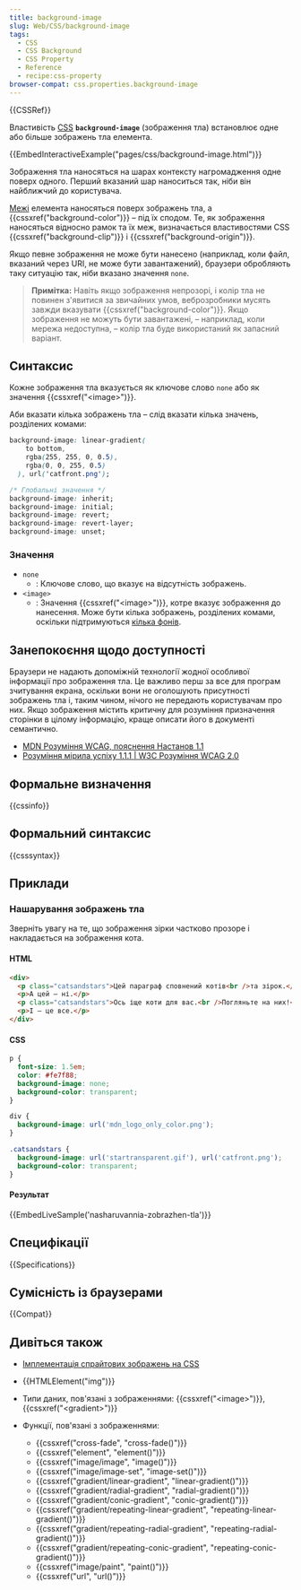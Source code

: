 ```yaml
---
title: background-image
slug: Web/CSS/background-image
tags:
  - CSS
  - CSS Background
  - CSS Property
  - Reference
  - recipe:css-property
browser-compat: css.properties.background-image
---
```


{{CSSRef}}

Властивість [CSS](/uk/docs/Web/CSS) **`background-image`** (зображення тла) встановлює одне або більше зображень тла елемента.

{{EmbedInteractiveExample("pages/css/background-image.html")}}

Зображення тла наносяться на шарах контексту нагромадження одне поверх одного. Перший вказаний шар наноситься так, ніби він найближчий до користувача.

[Межі](/uk/docs/Web/CSS/border) елемента наносяться поверх зображень тла, а {{cssxref("background-color")}} – під їх сподом. Те, як зображення наносяться відносно рамок та їх меж, визначається властивостями CSS {{cssxref("background-clip")}} і {{cssxref("background-origin")}}.

Якщо певне зображення не може бути нанесено (наприклад, коли файл, вказаний через URI, не може бути завантажений), браузери обробляють таку ситуацію так, ніби вказано значення `none`.

> **Примітка:** Навіть якщо зображення непрозорі, і колір тла не повинен з'явитися за звичайних умов, веброзробники мусять завжди вказувати {{cssxref("background-color")}}. Якщо зображення не можуть бути завантажені, – наприклад, коли мережа недоступна, – колір тла буде використаний як запасний варіант.

## Синтаксис

Кожне зображення тла вказується як ключове слово `none` або як значення {{cssxref("&lt;image&gt;")}}.

Аби вказати кілька зображень тла – слід вказати кілька значень, розділених комами:

```css
background-image: linear-gradient(
    to bottom,
    rgba(255, 255, 0, 0.5),
    rgba(0, 0, 255, 0.5)
  ), url('catfront.png');

/* Глобальні значення */
background-image: inherit;
background-image: initial;
background-image: revert;
background-image: revert-layer;
background-image: unset;
```

### Значення

- `none`
  - : Ключове слово, що вказує на відсутність зображень.
- `<image>`
  - : Значення {{cssxref("&lt;image&gt;")}}, котре вказує зображення до нанесення. Може бути кілька зображень, розділених комами, оскільки підтримуються [кілька фонів](/uk/docs/Web/CSS/CSS_Backgrounds_and_Borders/Using_multiple_backgrounds).

## Занепокоєння щодо доступності

Браузери не надають допоміжній технології жодної особливої інформації про зображення тла. Це важливо перш за все для програм зчитування екрана, оскільки вони не оголошують присутності зображень тла і, таким чином, нічого не передають користувачам про них. Якщо зображення містить критичну для розуміння призначення сторінки в цілому інформацію, краще описати його в документі семантично.

- [MDN Розуміння WCAG, пояснення Настанов 1.1](/uk/docs/Web/Accessibility/Understanding_WCAG/Perceivable#guideline_1.1_%e2%80%94_providing_text_alternatives_for_non-text_content)
- [Розуміння мірила успіху 1.1.1 | W3C Розуміння WCAG 2.0](https://www.w3.org/TR/2016/NOTE-UNDERSTANDING-WCAG20-20161007/text-equiv-all.html)

## Формальне визначення

{{cssinfo}}

## Формальний синтаксис

{{csssyntax}}

## Приклади

### Нашарування зображень тла

Зверніть увагу на те, що зображення зірки частково прозоре і накладається на зображення кота.

#### HTML

```html
<div>
  <p class="catsandstars">Цей параграф сповнений котів<br />та зірок.</p>
  <p>А цей – ні.</p>
  <p class="catsandstars">Ось іще коти для вас.<br />Погляньте на них!</p>
  <p>І – це все.</p>
</div>
```

#### CSS

```css
p {
  font-size: 1.5em;
  color: #fe7f88;
  background-image: none;
  background-color: transparent;
}

div {
  background-image: url('mdn_logo_only_color.png');
}

.catsandstars {
  background-image: url('startransparent.gif'), url('catfront.png');
  background-color: transparent;
}
```

#### Результат

{{EmbedLiveSample('nasharuvannia-zobrazhen-tla')}}

## Специфікації

{{Specifications}}

## Сумісність із браузерами

{{Compat}}

## Дивіться також

- [Імплементація спрайтових зображень на CSS](/uk/docs/Web/CSS/CSS_Images/Implementing_image_sprites_in_CSS)
- {{HTMLElement("img")}}
- Типи даних, пов'язані з зображеннями: {{cssxref("&lt;image&gt;")}}, {{cssxref("&lt;gradient&gt;")}}
- Функції, пов'язані з зображеннями:

  - {{cssxref("cross-fade", "cross-fade()")}}
  - {{cssxref("element", "element()")}}
  - {{cssxref("image/image", "image()")}}
  - {{cssxref("image/image-set", "image-set()")}}
  - {{cssxref("gradient/linear-gradient", "linear-gradient()")}}
  - {{cssxref("gradient/radial-gradient", "radial-gradient()")}}
  - {{cssxref("gradient/conic-gradient", "conic-gradient()")}}
  - {{cssxref("gradient/repeating-linear-gradient", "repeating-linear-gradient()")}}
  - {{cssxref("gradient/repeating-radial-gradient", "repeating-radial-gradient()")}}
  - {{cssxref("gradient/repeating-conic-gradient", "repeating-conic-gradient()")}}
  - {{cssxref("image/paint", "paint()")}}
  - {{cssxref("url", "url()")}}
